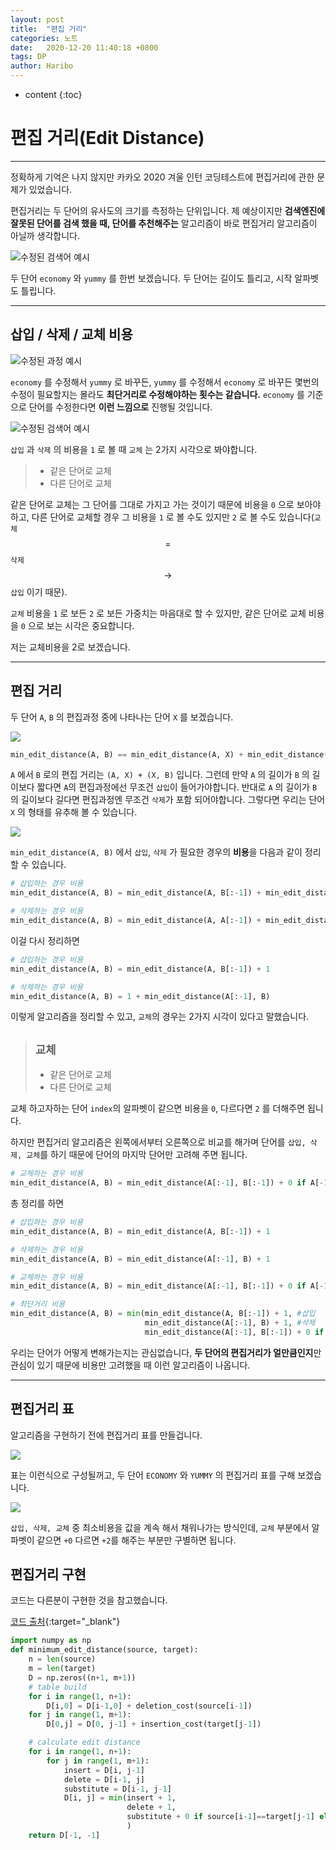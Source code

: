 ```yaml
---
layout: post
title:  "편집 거리"
categories: 노트
date:   2020-12-20 11:40:18 +0800
tags: DP
author: Haribo
---
```

* content
{:toc}
# 편집 거리(Edit Distance)
---
정확하게 기억은 나지 않지만 카카오 2020 겨울 인턴 코딩테스트에 편집거리에 관한 문제가 있었습니다.  

편집거리는 두 단어의 유사도의 크기를 측정하는 단위입니다. 제 예상이지만 **검색엔진에 잘못된 단어를 검색 했을 때, 단어를 추천해주는** 알고리즘이 바로 편집거리 알고리즘이 아닐까 생각합니다.

![수정된 검색어 예시](/images/edit_distance/paka_ralro.png)

두 단어 `economy` 와 `yummy` 를 한번 보겠습니다. 두 단어는 길이도 틀리고, 시작 알파벳도 틀립니다.

---





## 삽입 / 삭제 / 교체 비용

![수정된 과정 예시](/images/edit_distance/words.png)

`economy` 를 수정해서 `yummy` 로 바꾸든, `yummy` 를 수정해서 `economy` 로 바꾸든 몇번의 수정이 필요할지는 몰라도 **최단거리로 수정해야하는 횟수는 같습니다.** `economy` 를 기준으로 단어를 수정한다면 **이런 느낌으로** 진행될 것입니다.

![수정된 검색어 예시](/images/edit_distance/editing.gif)

`삽입` 과 `삭제` 의 비용을 `1` 로 볼 때 `교체` 는 2가지 시각으로 봐야합니다.

> * 같은 단어로 교체
> * 다른 단어로 교체

같은 단어로 교체는 그 단어를 그대로 가지고 가는 것이기 때문에 비용을 `0` 으로 보아야 하고, 다른 단어로 교체할 경우 그 비용을 `1` 로 볼 수도 있지만  `2` 로 볼 수도 있습니다(`교체`$$=$$ `삭제`$$\rightarrow$$`삽입` 이기 때문).  

`교체` 비용을 `1` 로 보든 `2` 로 보든 가중치는 마음대로 할 수 있지만, 같은 단어로 교체 비용을 `0` 으로 보는 시각은 중요합니다.  

저는 교체비용을 2로 보겠습니다.

---

## 편집 거리

두 단어 `A`, `B` 의 편집과정 중에 나타나는 단어 `X` 를 보겠습니다.

![](/images/edit_distance/eidt_summary.png)

```python
min_edit_distance(A, B) == min_edit_distance(A, X) + min_edit_distance(X, B)
```

`A` 에서 `B` 로의 편집 거리는 `(A, X) + (X, B)` 입니다. 그런데 만약 `A` 의 길이가 `B` 의 길이보다 짧다면 `A`의 편집과정에선 무조건 `삽입`이 들어가야합니다. 반대로 `A` 의 길이가 `B` 의 길이보다 길다면 편집과정엔 무조건 `삭제`가 포함 되어야합니다. 그렇다면 우리는 단어 `X` 의 형태를 유추해 볼 수 있습니다.

![](/images/edit_distance/X.png)

`min_edit_distance(A, B)` 에서 `삽입`, `삭제` 가 필요한 경우의 **비용**을 다음과 같이 정리 할 수 있습니다.

```python
# 삽입하는 경우 비용
min_edit_distance(A, B) = min_edit_distance(A, B[:-1]) + min_edit_distance(B[:-1], B)

# 삭제하는 경우 비용									
min_edit_distance(A, B) = min_edit_distance(A, A[:-1]) + min_edit_distance(A[:-1], B)
```

이걸 다시 정리하면

```python
# 삽입하는 경우 비용
min_edit_distance(A, B) = min_edit_distance(A, B[:-1]) + 1

# 삭제하는 경우 비용									
min_edit_distance(A, B) = 1 + min_edit_distance(A[:-1], B)
```

이렇게 알고리즘을 정리할 수 있고, `교체`의 경우는 2가지 시각이 있다고 말했습니다.

> ## `교체`
>
> * 같은 단어로 교체
> * 다른 단어로 교체

교체 하고자하는 단어 `index`의 알파벳이 같으면 비용을 `0`, 다르다면 `2` 를 더해주면 됩니다.  

하지만 편집거리 알고리즘은 왼쪽에서부터 오른쪽으로 비교를 해가며 단어를 `삽입, 삭제, 교체`를 하기 때문에 단어의 마지막 단어만 고려해 주면 됩니다.

```python
# 교체하는 경우 비용									
min_edit_distance(A, B) = min_edit_distance(A[:-1], B[:-1]) + 0 if A[-1]==B[-1] else 2
```

총 정리를 하면

```python
# 삽입하는 경우 비용
min_edit_distance(A, B) = min_edit_distance(A, B[:-1]) + 1

# 삭제하는 경우 비용									
min_edit_distance(A, B) = min_edit_distance(A[:-1], B) + 1

# 교체하는 경우 비용									
min_edit_distance(A, B) = min_edit_distance(A[:-1], B[:-1]) + 0 if A[-1]==B[-1] else 2

# 최단거리 비용
min_edit_distance(A, B) = min(min_edit_distance(A, B[:-1]) + 1, #삽입
                              min_edit_distance(A[:-1], B) + 1, #삭제
                              min_edit_distance(A[:-1], B[:-1]) + 0 if A[-1]==B[-1] else 2) # 교체
```

우리는 단어가 어떻게 변해가는지는 관심없습니다, **두 단어의 편집거리가 얼만큼인지**만 관심이 있기 때문에 비용만 고려했을 때 이런 알고리즘이 나옵니다.

---

## 편집거리 표

알고리즘을 구현하기 전에 편집거리 표를 만들겁니다.

![](/images/edit_distance/edit_table1.gif)

표는 이런식으로 구성될꺼고, 두 단어 `ECONOMY` 와 `YUMMY` 의 편집거리 표를 구해 보겠습니다.

![](/images/edit_distance/edit_table2.gif)

`삽입, 삭제, 교체` 중 최소비용을 값을 계속 해서 채워나가는 방식인데, `교체` 부분에서 알파벳이 같으면 `+0` 다르면 `+2`를 해주는 부분만 구별하면 됩니다.

## 편집거리 구현

코드는 다른분이 구현한 것을 참고했습니다.

[코드 출처](http://blog.naver.com/PostView.nhn?blogId=myincizor&logNo=221636314058){:target="_blank"}

```python
import numpy as np
def minimum_edit_distance(source, target):
    n = len(source)
    m = len(target)
    D = np.zeros((n+1, m+1))
    # table build
    for i in range(1, n+1):
        D[i,0] = D[i-1,0] + deletion_cost(source[i-1])
    for j in range(1, m+1):
        D[0,j] = D[0, j-1] + insertion_cost(target[j-1])

    # calculate edit distance
    for i in range(1, n+1):
        for j in range(1, m+1):
            insert = D[i, j-1]
            delete = D[i-1, j]
            substitute = D[i-1, j-1]
            D[i, j] = min(insert + 1,
                          delete + 1,
                          substitute + 0 if source[i-1]==target[j-1] else 2
                          )
    return D[-1, -1]
```
